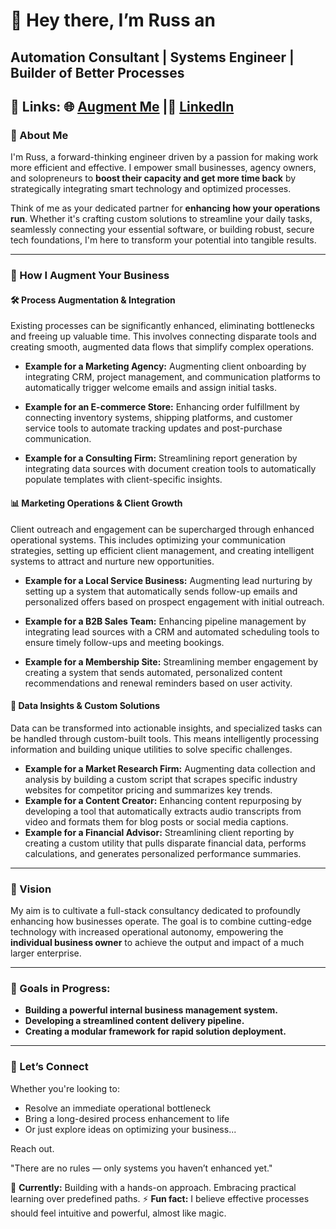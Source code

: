 # 👋 Hey there, I’m Russ an

**Automation Consultant | Systems Engineer | Builder of Better Processes**  
---
🚀 **Links:** 🌐 [Augment Me](https://russ-bytes.github.io/augment/) |💼 [LinkedIn](https://www.linkedin.com/in/russel-van-niekerk-a3321423/)
---

### 🧠 About Me

I'm Russ, a forward-thinking engineer driven by a passion for making work more efficient and effective. I empower small businesses, agency owners, and solopreneurs to **boost their capacity and get more time back** by strategically integrating smart technology and optimized processes.

Think of me as your dedicated partner for **enhancing how your operations run**. Whether it's crafting custom solutions to streamline your daily tasks, seamlessly connecting your essential software, or building robust, secure tech foundations, I'm here to transform your potential into tangible results.

---

### 🔧 How I Augment Your Business

#### 🛠️ Process Augmentation & Integration

Existing processes can be significantly enhanced, eliminating bottlenecks and freeing up valuable time. This involves connecting disparate tools and creating smooth, augmented data flows that simplify complex operations.


* **Example for a Marketing Agency:** Augmenting client onboarding by integrating CRM, project management, and communication platforms to automatically trigger welcome emails and assign initial tasks.
  
* **Example for an E-commerce Store:** Enhancing order fulfillment by connecting inventory systems, shipping platforms, and customer service tools to automate tracking updates and post-purchase communication.
  
* **Example for a Consulting Firm:** Streamlining report generation by integrating data sources with document creation tools to automatically populate templates with client-specific insights.


#### 📊 Marketing Operations & Client Growth

Client outreach and engagement can be supercharged through enhanced operational systems. This includes optimizing your communication strategies, setting up efficient client management, and creating intelligent systems to attract and nurture new opportunities.

* **Example for a Local Service Business:** Augmenting lead nurturing by setting up a system that automatically sends follow-up emails and personalized offers based on prospect engagement with initial outreach.

* **Example for a B2B Sales Team:** Enhancing pipeline management by integrating lead sources with a CRM and automated scheduling tools to ensure timely follow-ups and meeting bookings.
  
* **Example for a Membership Site:** Streamlining member engagement by creating a system that sends automated, personalized content recommendations and renewal reminders based on user activity.


#### 🧪 Data Insights & Custom Solutions

Data can be transformed into actionable insights, and specialized tasks can be handled through custom-built tools. This means intelligently processing information and building unique utilities to solve specific challenges.

* **Example for a Market Research Firm:** Augmenting data collection and analysis by building a custom script that scrapes specific industry websites for competitor pricing and summarizes key trends.
* **Example for a Content Creator:** Enhancing content repurposing by developing a tool that automatically extracts audio transcripts from video and formats them for blog posts or social media captions.
* **Example for a Financial Advisor:** Streamlining client reporting by creating a custom utility that pulls disparate financial data, performs calculations, and generates personalized performance summaries.

---

### 🧭 Vision

My aim is to cultivate a full-stack consultancy dedicated to profoundly enhancing how businesses operate. The goal is to combine cutting-edge technology with increased operational autonomy, empowering the **individual business owner** to achieve the output and impact of a much larger enterprise.

---

### 🎯 Goals in Progress:

* **Building a powerful internal business management system.**
* **Developing a streamlined content delivery pipeline.**
* **Creating a modular framework for rapid solution deployment.**

---

### 💬 Let’s Connect

Whether you're looking to:

* Resolve an immediate operational bottleneck
* Bring a long-desired process enhancement to life
* Or just explore ideas on optimizing your business...

Reach out.

"There are no rules — only systems you haven’t enhanced yet."

👀 **Currently:** Building with a hands-on approach. Embracing practical learning over predefined paths.
⚡ **Fun fact:** I believe effective processes should feel intuitive and powerful, almost like magic.
